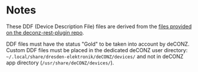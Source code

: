 # Notes
These DDF (Device Description File) files are derived from the [files provided on the deconz-rest-plugin repo](https://github.com/dresden-elektronik/deconz-rest-plugin/tree/master/devices/lixee).

DDF files must have the status "Gold" to be taken into account by deCONZ.
Custom DDF files must be placed in the dedicated deCONZ user directory: `~/.local/share/dresden-elektronik/deCONZ/devices/` and not in deCONZ app directory (`/usr/share/deCONZ/devices/`). 